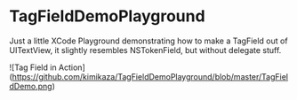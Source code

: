 # TagFieldDemoPlayground
Just a little XCode Playground demonstrating how to make a TagField out of UITextView, it slightly resembles NSTokenField, but without delegate stuff.

![Tag Field in Action]
(https://github.com/kimikaza/TagFieldDemoPlayground/blob/master/TagFieldDemo.png)
